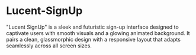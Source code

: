 # Lucent-SignUp
"Lucent SignUp" is a sleek and futuristic sign-up interface designed to captivate users with smooth visuals and a glowing animated background. It pairs a clean, glassmorphic design with a responsive layout that adapts seamlessly across all screen sizes.
